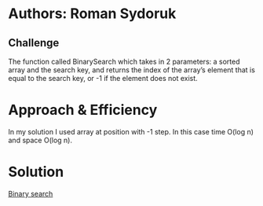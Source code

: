 # Authors: Roman Sydoruk

## Challenge
The function called BinarySearch which takes in 2 parameters: a sorted array and the search key, and returns the index of the array’s element that is equal to the search key, or -1 if the element does not exist.

# Approach & Efficiency
In my solution I used array at position with -1 step. In this case time O(log n) and space O(log n).

# Solution
[Binary search](https://docs.google.com/document/d/1vVQKZS0uHC8fUxbKqRJ5Q8C5WeMvly6zMQRwJahN8oo/edit?usp=sharing)
